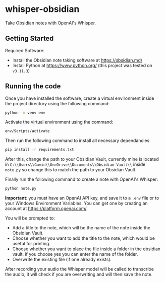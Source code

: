 # whisper-obsidian
Take Obsidian notes with OpenAI's Whisper.

## Getting Started
Required Software:
- Install the Obsidian note taking software at https://obsidian.md/
- Install Python at https://www.python.org/ (this project was tested on ``v3.11.3``)

## Running the code
Once you have installed the software, create a virtual environment inside the project directory using the following command:

```bash
python -m venv env
```

Activate the virtual environment using the command:

```bash
env/Scripts/activate
```

Then run the following command to install all necessary dependancies:

```bash
pip install -r requirements.txt
```

After this, change the path to your Obsidian Vault, currently mine is located in ``C:\\Users\\Gavin\\OneDrive\\Documents\\Obsidian Vault\\`` inside ``note.py`` so change this to match the path to your Obsidian Vault.

Finally run the following command to create a note with OpenAI's Whisper:

```bash
python note.py
```
**Important**: you must have an OpenAI API key, and save it to a ``.env`` file or to your Windows Environment Variables. You can get one by creating an account at https://platform.openai.com/. 

You will be prompted to:
- Add a title to the note, which will be the name of the note inside the Obsidian Vault.
- Choose whether you want to add the title to the note, which would be useful for printing.
- Choose whether you want to place the file inside a folder in the obsidian vault, if you choose yes you can enter the name of the folder.
- Overwrite the existing file (if one already exists).

After recording your audio the Whisper model will be called to transcribe the audio, it will check if you are overwriting and will then save the note.
